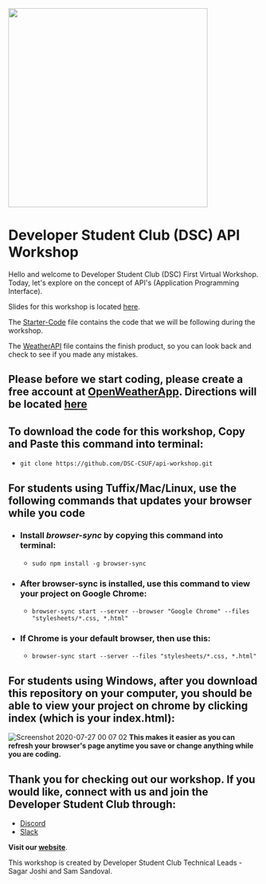 <img src="https://encrypted-tbn0.gstatic.com/images?q=tbn%3AANd9GcTzCAs1iV38zpYu5fvS46BEl5evrGaMywe38g&usqp=CAU" width="400px">

# Developer Student Club (DSC) API Workshop

Hello and welcome to Developer Student Club (DSC) First Virtual Workshop. Today, let's explore on the concept of API's (Application Programming Interface).

Slides for this workshop is located [here](https://docs.google.com/presentation/d/1n534cOfTUncHwR44fZR5vChqKCD8tLFvMx8ZlVwDzPs/edit).

The [Starter-Code](https://github.com/DSC-CSUF/api-workshop/tree/master/Starter-Code) file contains the code that we will be following during the workshop.

The [WeatherAPI](https://github.com/DSC-CSUF/api-workshop/tree/master/WeatherAPI) file contains the finish product, so you can look back and check to see if you made any mistakes.

## Please before we start coding, please create a free account at [OpenWeatherApp](https://openweathermap.org/). Directions will be located [here]()

## To download the code for this workshop, Copy and Paste this command into terminal:

* `git clone https://github.com/DSC-CSUF/api-workshop.git`

## For students using Tuffix/Mac/Linux, use the following commands that updates your browser while you code

* ### Install *browser-sync* by copying this command into terminal: 

  * `sudo npm install -g browser-sync`

* ### After browser-sync is installed, use this command to view your project on Google Chrome:
  * `browser-sync start --server --browser "Google Chrome" --files "stylesheets/*.css, *.html"`
 
* ### If Chrome is your default browser, then use this:
  * `browser-sync start --server --files "stylesheets/*.css, *.html"`
  
## For students using Windows, after you download this repository on your computer, you should be able to view your project on chrome by clicking index (which is your index.html):
![Screenshot 2020-07-27 00 07 02](https://user-images.githubusercontent.com/55200206/88515938-56226380-cfa1-11ea-9aa5-77f017f755bc.png)
**This makes it easier as you can refresh your browser's page anytime you save or change anything while you are coding.**

## Thank you for checking out our workshop. If you would like, connect with us and join the Developer Student Club through:
* [Discord]()
* [Slack]()

**Visit our [website](http://www.dsccsuf.com/)**.

This workshop is created by Developer Student Club Technical Leads - Sagar Joshi and Sam Sandoval.
